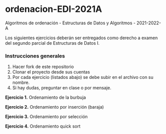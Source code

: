 # ordenacion-EDI-2021A
Algoritmos de ordenación - Estructuras de Datos y Algoritmos - 2021-2022-A

Los siguientes ejercicios deberán ser entregados como derecho a examen 
del segundo parcial de Estructuras de Datos I.

### Instrucciones generales

1. Hacer fork de este repositorio
2. Clonar el proyecto desde sus cuentas
3. Por cada ejercicio (listados abajo) se debe subir en el archivo con su nombre. 
4. Si hay dudas, preguntar en clase o por mensaje.

**Ejercicio 1.** Ordenamiento de la burbuja

**Ejercicio 2.** Ordenamiento por inserción (baraja)

**Ejercicio 3.** Ordenamiento por selección

**Ejercicio 4.** Ordenamiento quick sort


